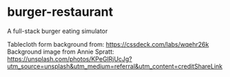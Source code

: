 # burger-restaurant
A full-stack burger eating simulator

Tablecloth form background from: https://cssdeck.com/labs/wqehr26k
Background image from Annie Spratt: https://unsplash.com/photos/KPeGlRjUcJg?utm_source=unsplash&utm_medium=referral&utm_content=creditShareLink 

